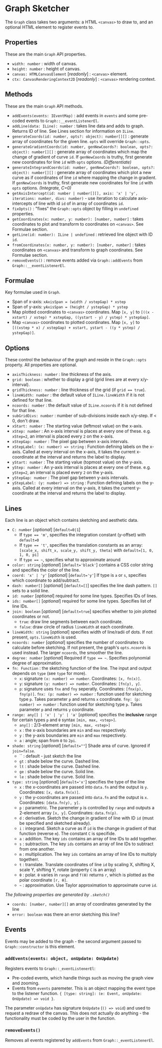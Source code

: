 # Graph Sketcher
The `Graph` class takes two arguments: a HTML `<canvas>` to draw to, and an optional HTML element to register events to.

## Properties
These are the main `Graph` API properties.

- `width: number` : width of canvas.
- `height: number` : height of canvas.
- `canvas: HTMLCanvasElement` [*readonly*] : `<canvas>` element.
- `ctx: CanvasRenderingContext2D` [*readonly*] : `<canvas>` rendering context.

## Methods
These are the main `Graph` API methods.

- `addEvents(events: IEventMap)` : add events in `events` and some pre-coded events to `Graph::__eventListenerEl`.
- `addLine(data: ILine): number` : takes line data and adds to graph. Returns ID of line. See Lines section for information on `ILine`.
- `generateCoords(id: number, opts?: object): number[][]` : generate array of coordinates for the given line. `opts` will override `Graph::opts`.
- `generateGradientCoords(id: number, genNewCoords?: boolean, opts?: object): number[][]` : generate array of coordinates which map the change of gradient of curve `id`. If `genNewCoords` is truthy, first generate new coordinates for line `id` with `opts` options. *(Differentiate)*
- `generateIntegrandCoords(id: number, genNewCoords?: boolean, opts?: object): number[][]` : generate array of coordinates which plot a new curve as if coordinates of line `id` where mapping the change in gradient. If `genNewCoords` is truthy, first generate new coordinates for line `id` with `opts` options. *(Integrate, C=0)*
- `getAxisIntercept(id: number | number[][], axis: 'x' | 'y', iterations: number, divs: number)` - use iteration to calculate axis-intercepts of line with id `id` of in array of coordinates `id`.
- `fixOpts()` : "fixes" the `Graph::opts` object by filling in `undefined` properties.
- `getCoordinates(x: number, y: number): [number, number]` : takes coordinates to plot and transform to coordinates on `<canvas>`. See Formulae section.
- `getLine(id: number): ILine | undefined` : retrieved line object with ID `id`.
- `fromCoordinates(x: number, y: number): [number, number]` : takes coordinates on `<canvas>` and transform to graph coordinates. See Formulae section.
- `removeEvents()` : remove events added via `Graph::addEvents` from `Graph::__eventListenerEl`.

## Formulae
Key formulae used in `Graph`.

- Span of x-axis: `xAxisSpan = (width / xstepGap) * xstep`
- Span of y-axis: `yAxisSpan = (height / ystepGap) * ystep`
- Map plotted coordinates to `<canvas>` coordinates. Map `[x, y]` to `[((x - xstart) / xstep) * xstepGap, ((ystart - y) / ystep) * ystepGap]`.
- Map `<canvas>` coordinates to plotted coordinates. Map `[x, y]` to `[((xstep * x) / xstepGap) + xstart, ystart - ((y * ystep) / ystepGap)]`.

## Options
These control the behaviour of the graph and reside in the `Graph::opts` property. All properties are optional.

- `axisThickness: number` : line thickness of the axis.
- `grid: boolean` : whether to display a grid (grid lines are at every x/y-interval).
- `gridThickness: number` : line thickness of the grid (if `grid == true`).
- `lineWidth: number` : the default value of `ILine.lineWidth` if it is not defined for that line.
- `ncoords: number` : the default value of `ILine.ncoords` if it is not defined for that line.
- `subGridDivs: number` : number of sub-divisions inside each x/y-step. If < 0, don't draw.
- `xStart: number` : The starting value (leftmost value) on the x-axis.
- `xStep: number` : An x-axis interval is places at every one of these. e.g. `xStep=2`, an interval is placed every `2` on the x-axis.
- `xStepGap: number` : The pixel gap between x-axis intervals.
- `xStepLabel: (x: number) => string` : Function defining labels on the x-axis. Called at every interval on the x-axis, it takes the current x-coordinate at the interval and returns the label to display.
- `yStart: number` : The starting value (topmost value) on the y-axis.
- `yStep: number` : An y-axis interval is places at every one of these. e.g. `yStep=2`, an interval is placed every `2` on the y-axis.
- `yStepGap: number` : The pixel gap between y-axis intervals.
- `yStepLabel: (y: number) => string` : Function defining labels on the y-axis. Called at every interval on the y-axis, it takes the current y-coordinate at the interval and returns the label to display.

## Lines
Each line is an object which contains sketching and aesthetic data.

- `C: number` [*optional*] [`default=0|1`]
  - If `type == 'm'`, specifies the integration constant (y-offset) with `default=0`
  - If `type == 't'`, specifies the translation constants as an array: `[scale_x, shift_x, scale_y, shift_y, theta]` with `default=[1, 0, 1, 0, pi]`
  - If `type == ~`, specifies what to approximate around
- `color: string` [*optional*] [`default='black'`] contains a CSS color string and specifies the color of the line.
- `coord: 'x' | 'y'` [*optional*] [`default='y'`] If type is `a` or `s`, specifies which coordinate to add/subtract.
- `dash: number[]` [*optional*] [`default=[]`] specifies the line dash pattern. `[]` sets to a solid line.
- `id: number` [*optional*] required for some line types. Specifies IDs of lines.
- `ids: number[]` [*optional*] required for some line types. Specifies list of line IDs.
- `join: boolean` [*optional*] [`default=true`] specifies whether to join plotted coordinates or not.
  - `true`: draw line segments between each coordinate.
  - `false`: draw circle of radius `lineWidth` at each coordinate.
- `lineWidth: string` [*optional*] specifies width of line/radii of dots. If not present, `opts.lineWidth` is used.
- `ncoords: number` [*optional*] specifies the number of coordinates to calculate before sketching. If not present, the graph's `opts.ncoords` is used instead. The larger `ncoords`, the smoother the line.
- `degree: number` [*optional*] Required if `type == ~`. Specifies polynomial degree of approximation.
- `fn: Function` : the sketching function of the line. The input and output depends on `type` (see `type` for more).
  - `x`: signature `(x: number) => number`. Coordinates: `[x, fn(x)]`.
  - `y`: signature `(y: number) => number`. Coordinates: `[fn(y), y]`.
  - `p`: signature uses `fnx` and `fny` seperatly. Coordinates: `[fnx(p), fny(p)]`.
`fnx: (p: number) => number` : function used for sketching type `p`. Takes parameter `p` and returns `x` coordinate.
`fny: (p: number) => number` : function used for sketching type `p`. Takes parameter `p` and returns `y` coordinate.
- `range: any[] | 'x' | 'y' | 'a'` [*optional*] specifies the **inclusive** range for certain types `p` and `θ` syntax `[min, max, <step>]`.
  - `any[]` : 2/3-element array `[min, max, <step>]`
  - `x` : the x-axis boundaries are `min` and `max` respectively.
  - `y` : the y-axis boundaries are `min` and `max` respectively.
  - `a` : angle; span from `0` to `2pi`.
- `shade: string` [*optional*] [`default=""`] Shade area of curve. Ignored if `join=false`.
  - ``   : default - just sketch the line
  - `gt` : shade below the curve. Dashed line.
  - `lt` : shade below the curve. Dashed line.
  - `ge` : shade below the curve. Solid line.
  - `le` : shade below the curve. Solid line.
- `type: string` [*optional*] [`default='x'`] specifies the type of the line
  - `x` : the x-coordinates are passed into `data.fn` and the output is `y`. Coordinates: `[x, data.fn(x)]`.
  - `y` : the y-coordinates are passed into `data.fn` and the output is `x`. Coordinates: `[data.fn(y), y]`.
  - `p` : parametric. The paremeter `p` is controlled by `range` and outputs a 2-element array `[x, y]`. Coordinates: `data.fn(p)`.
  - `d` : derivative. Sketch the change in gradient of line with ID `id` (must be specified and sketched already).
  - `i` : integrand. Sketch a curve as if `id` is the change in gradient of that function (reverse `m`). The constant `C` is specifide.
  - `a` : addition. The key `ids` contains an array of line IDs to add together.
  - `s` : subtraction. The key `ids` contains an array of line IDs to subtract from one another.
  - `m` : multiplication. The key `ids` contains an array of line IDs to multiply togetherr.
  - `t` : translate. Translate coordinates of line `id` by scaling X, shifting X, scale Y, shifting Y, rotate (property `C` is an array)
  - `θ` : polar. `θ` varies in `range` and `f(θ)` returns `r`, which is plotted as the polar coordinate `[r, θ]`.
  - `~` : approximation. Use Taylor approximation to approximate curve `id`.

*The following properties are generated by `.sketch()`*
- `coords: [number, number][]` an array of coordinates generated by the line
- `error: boolean` was there an error sketching this line?

## Events
Events may be added to the graph - the second argument passed to `Graph::constructor` is this element.

### `addEvents(events: object, onUpdate: OnUpdate)`
Registers events to `Graph::_eventListenerEl`:
- Pre-coded events, which handle things such as moving the graph view and zooming.
- Events from `events` paremeter. This is an object mapping the event type to the listener function. `{ [type: string]: (e: Event, onUpdate: OnUpdate) => void }`.

The parameter `onUpdate` has signature `OnUpdate` (`() => void`) and used to request a redraw of the canvas. This does not actually do anything - the functionality must be coded by the user in the function.

### `removeEvents()`
Removes all events registered by `addEvents` from `Graph::_eventListenerEl`.